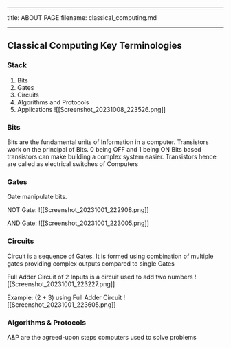 
---
title: ABOUT PAGE
filename: classical_computing.md

--- 
## Classical Computing Key Terminologies
### Stack
1. Bits
2. Gates
3. Circuits
4. Algorithms and Protocols
5. Applications
![[Screenshot_20231008_223526.png]]
### Bits
Bits are the fundamental units of Information in a computer. 
Transistors work on the principal of Bits. 0 being OFF and 1 being ON
Bits based transistors can make building a complex system easier. Transistors hence are called as electrical switches of Computers

### Gates
Gate manipulate bits.

NOT Gate:
![[Screenshot_20231001_222908.png]]

AND Gate:
![[Screenshot_20231001_223005.png]]

### Circuits
Circuit is a sequence of Gates. It is formed using combination of multiple gates providing complex outputs compared to single Gates

Full Adder Circuit of 2 Inputs is a circuit used to add two numbers
![[Screenshot_20231001_223227.png]]

Example: (2 + 3) using Full Adder Circuit
![[Screenshot_20231001_223605.png]]

### Algorithms & Protocols
A&P are the agreed-upon steps computers used to solve problems



